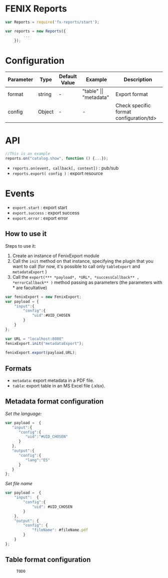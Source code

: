 # FENIX Reports

```javascript
var Reports = require('fx-reports/start');

var reports = new Reports({
        ...
    });
```

# Configuration
<table>
   <thead>
      <tr>
         <th>Parameter</th>
         <th>Type</th>
         <th>Default Value</th>
         <th>Example</th>
         <th>Description</th>
      </tr>
   </thead>
   <tbody>
      <tr>
         <td>format</td>
         <td>string</td>
         <td> - </td>
         <td>"table" || "metadata"</td>
         <td>Export format</td>
      </tr>
      <tr>
         <td>config</td>
         <td>Object</td>
         <td>-</td>
         <td>-</td>
         <td>Check specific format configuration/td>
      </tr>
   </tbody>
</table>

# API

```javascript
//This is an example
reports.on("catalog.show", function () {...});
```

- `reports.on(event, callback[, context])` : pub/sub 
- `reports.export( config )` : export resource

# Events

- `export.start` : export start
- `export.success` : export success
- `export.error` : export error


How to use it
-----------------------------------

Steps to use it:

 1. Create an instance of FenixExport module
 2. Call the ```init``` method on that instance, specifying the plugin that you want to call (for now, it's possible to call only ```tableExport``` and ```metadataExport``` )
 3. Call the  ```export(*** *payload*, *URL*, *successCallback** , *errorCallback** )``` method passing as parameters (the parameters with * are facultative)

```javascript
var fenixExport = new FenixExport;
var payload = {
	"input":{
		"config":{
			"uid":#UID_CHOSEN
		}
	}
};
	
var URL = "localhost:8080"		 
fenixExport.init("metadataExport");
     
fenixExport.export(payload,URL);
```     

## Formats

- `metadata`: export metadata in a PDF file.
- `table`: export table in  an MS Excel file (.xlsx).

## Metadata format configuration

*Set the language:*

```javascript
var payload =  {  
   "input":{  
      "config":{  
         "uid":"#UID_CHOSEN"
      }
   },
   "output":{  
      "config":{  
         "lang":"ES"
      }
   }
};
```

*Set file name*

```javascript
var payload =  {
	"input":  {
		"config":{
			"uid": #UID_CHOSEN
		} 
	},
	"output": {
		"config": {
			"fileName": #fileName.pdf
		}
	}
};
```

## Table format configuration
		 
		 TODO